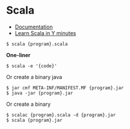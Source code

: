 # Scala

- [Documentation](https://docs.scala-lang.org/)
- [Learn Scala in Y minutes](https://learnxinyminutes.com/docs/scala/)

```
$ scala {program}.scala
```

**One-liner**
```
$ scala -e '{code}'
```



Or create a binary java
```
$ jar cmf META-INF/MANIFEST.MF {program}.jar
$ java -jar {program}.jar
```

Or create a binary
```
$ scalac {program}.scala -d {program}.jar
$ scala {program}.jar
```
